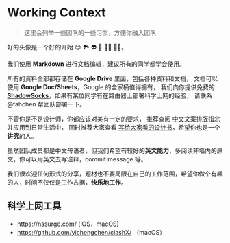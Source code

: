 # Working Context

> 这里会列举一些团队的一些习惯，方便你融入团队

好的头像是一个好的开始 😊 🏞 👽 👤 👩‍💻 👨‍💻。

我们使用 **Markdown** 进行文档编辑，建议所有的同学都学会使用。

所有的资料全部都存储在 **Google Drive** 里面，包括各种资料和文档，
文档可以使用 **Google Doc/Sheets**，Google 的全家桶值得拥有，
我们向你提供免费的 [**ShadowSocks**](https://docs.google.com/document/d/1OJEn3qt1MLNX-qMg0Yhfue2vNdy37lC3jfzUOPZhLGM/edit?usp=sharing)，如果有某位同学有在路由器上部署科学上网的经验，
请联系 @fahchen 帮团队部署一下。

不管你是不是设计师，你都应该对美有一定的要求，
推荐查阅 [中文文案排版指北](https://github.com/sparanoid/chinese-copywriting-guidelines) 并应用到日常生活中，
同时推荐大家查看 [写给大家看的设计书](https://book.douban.com/subject/26664522/)，希望你也是一个**讲究**的人。

虽然团队成员都是中文母语者，但我们希望有较好的**英文能力**，多阅读非墙内的原文，你可以用英文去写注释，commit message 等。

我们很欢迎任何形式的分享，题材也不要局限在自己的工作范围，希望你做个有趣的人，时间不仅仅是工作占据，**快乐地工作**。


## 科学上网工具
- https://nssurge.com/ (iOS，macOS)
- https://github.com/yichengchen/clashX/ （macOS）
